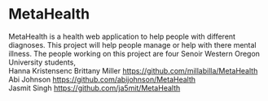 # MetaHealth
MetaHealth is a health web application to help people with different diagnoses.
This project will help people manage or help with there mental illness.
The people working on this project are four Senoir Western Oregon University students,
 <br /> 
Hanna Kristensenc
Brittany Miller 
https://github.com/millabilla/MetaHealth <br /> 
Abi Johnson
https://github.com/abijohnson/MetaHealth <br /> 
Jasmit Singh
https://github.com/ja5mit/MetaHealth <br /> 

